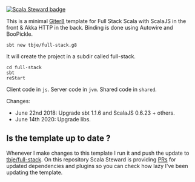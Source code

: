 [![Scala Steward badge](https://img.shields.io/badge/Scala_Steward-helping-blue.svg?style=flat&logo=data:image/png;base64,iVBORw0KGgoAAAANSUhEUgAAAA4AAAAQCAMAAAARSr4IAAAAVFBMVEUAAACHjojlOy5NWlrKzcYRKjGFjIbp293YycuLa3pYY2LSqql4f3pCUFTgSjNodYRmcXUsPD/NTTbjRS+2jomhgnzNc223cGvZS0HaSD0XLjbaSjElhIr+AAAAAXRSTlMAQObYZgAAAHlJREFUCNdNyosOwyAIhWHAQS1Vt7a77/3fcxxdmv0xwmckutAR1nkm4ggbyEcg/wWmlGLDAA3oL50xi6fk5ffZ3E2E3QfZDCcCN2YtbEWZt+Drc6u6rlqv7Uk0LdKqqr5rk2UCRXOk0vmQKGfc94nOJyQjouF9H/wCc9gECEYfONoAAAAASUVORK5CYII=)](https://scala-steward.org)

This is a minimal [Giter8][g8] template for Full Stack Scala with ScalaJS in the front & Akka HTTP in the back. Binding is done using Autowire and BooPickle.

```
sbt new tbje/full-stack.g8
```

It will create the project in a subdir called full-stack.

```
cd full-stack
sbt
reStart
```

Client code in `js`.
Server code in `jvm`.
Shared code in `shared`.

[g8]: http://www.foundweekends.org/giter8/

Changes:
- June 22nd 2018: Upgrade sbt 1.1.6 and ScalaJS 0.6.23 + others.
- June 14th 2020: Upgrade libs.

## Is the template up to date ?
Whenever I make changes to this template I run it and push the update to [tbje/full-stack](https://github.com/tbje/full-stack).
On this repository Scala Steward is providing [PRs](https://github.com/tbje/full-stack/pulls) for updated dependencies and plugins so you can check how lazy I've been updating
the template.
